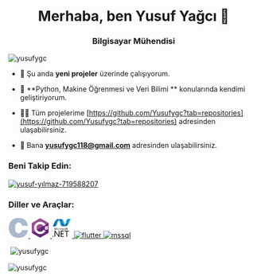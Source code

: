 <h1 align="center">Merhaba, ben Yusuf Yağcı 👋</h1>
<h3 align="center">Bilgisayar Mühendisi</h3>

<p align="left"> <img src="https://komarev.com/ghpvc/?username=yusufygc&label=Profil%20Görüntülenme&color=0e75b6&style=flat" alt="yusufygc" /> </p>

- 🔭 Şu anda **yeni projeler** üzerinde çalışıyorum.

- 🌱 **Python, Makine Öğrenmesi ve Veri Bilimi ** konularında kendimi geliştiriyorum.

- 👨‍💻 Tüm projelerime [https://github.com/Yusufygc?tab=repositories](https://github.com/Yusufygc?tab=repositories) adresinden ulaşabilirsiniz.

- 💬 Bana **yusufygc118@gmail.com** adresinden ulaşabilirsiniz.

<h3 align="left">Beni Takip Edin:</h3>
<p align="left">
<a href="https://linkedin.com/in/yusuf-yılmaz-719588207" target="blank"><img align="center" src="https://raw.githubusercontent.com/rahuldkjain/github-profile-readme-generator/master/src/images/icons/Social/linked-in-alt.svg" alt="yusuf-yılmaz-719588207" height="30" width="40" /></a>
</p>

<h3 align="left">Diller ve Araçlar:</h3>
<p align="left">
  <a href="https://www.cprogramming.com/" target="_blank" rel="noreferrer">
    <img src="https://raw.githubusercontent.com/devicons/devicon/master/icons/c/c-original.svg" alt="c" width="40" height="40"/>
  </a>
  <a href="https://www.w3schools.com/cs/" target="_blank" rel="noreferrer">
    <img src="https://raw.githubusercontent.com/devicons/devicon/master/icons/csharp/csharp-original.svg" alt="csharp" width="40" height="40"/>
  </a>
  <a href="https://dotnet.microsoft.com/" target="_blank" rel="noreferrer">
    <img src="https://raw.githubusercontent.com/devicons/devicon/master/icons/dot-net/dot-net-original-wordmark.svg" alt="dotnet" width="40" height="40"/>
  </a>
    <a href="https://flutter.dev" target="_blank" rel="noreferrer">
    <img src="https://www.vectorlogo.zone/logos/flutterio/flutterio-icon.svg" alt="flutter" width="40" height="40"/>
  </a>
  <a href="https://www.microsoft.com/en-us/sql-server" target="_blank" rel="noreferrer">
    <img src="https://www.svgrepo.com/show/303229/microsoft-sql-server-logo.svg" alt="mssql" width="40" height="40"/>
  </a>
</p>

<p>&nbsp;<img align="center" src="https://github-readme-stats.vercel.app/api?username=yusufygc&show_icons=true&locale=tr&theme=tokyonight" alt="yusufygc" /></p>

<p><img align="center" src="https://github-readme-streak-stats.herokuapp.com/?user=yusufygc&theme=tokyonight" alt="yusufygc" /></p>
